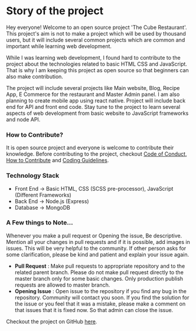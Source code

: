 <br><br>

# Story of the project

Hey everyone! Welcome to an open source project 'The Cube Restaurant'. This project's aim is not to make a project which will be used by thousand users, but it will include several common projects which are common and important while learning web development.

While I was learning web development, I found hard to contribute to the project about the technologies related to basic HTML CSS and JavaScript. That is why I am keeping this project as open source so that beginners can also make contribution.

The project will include several projects like Main website, Blog, Recipe App, E Commerce for the restaurant and Master Admin panel. I am also planning to create mobile app using react native. Project will include back end for API and front end code. Stay tune to the project to learn several aspects of web development from basic website to JavaScript frameworks and node API.

### How to Contribute?
It is open source project and everyone is welcome to contribute their knowledge. Before contributing to the project, checkout [Code of Conduct](/code-of-conduct.html), [How to Contribute](/how-to-contribute.html) and [Coding Guidelines](/coding-guidelines/).

### Technology Stack
* Front End → Basic HTML, CSS (SCSS pre-processor), JavaScript (Different Frameworks)
* Back End → Node.js (Express)
* Database → MongoDB

### A Few things to Note...
Whenever you make a pull request or Opening the issue, Be descriptive. Mention all your changes in pull requests and if it is possible, add images in issues. This will be very helpful to the community. If other person asks for some clarification, please be kind and patient and explain your issue again.
* **Pull Request** : Make pull requests to appropriate repository and to the related parent branch. Please do not make pull request directly to the master branch only for some basic changes. Only production publish requests are allowed to master branch.
* **Opening Issue** : Open issue to the repository if you find any bug in the repository. Community will contact you soon. If you find the solution for the issue or you feel that it was a mistake, please make a comment on that issues that it is fixed now. So that admin can close the issue.

Checkout the project on GitHub
<a href="https://github.com/cube-restaurant" target="_blank">here</a>.
